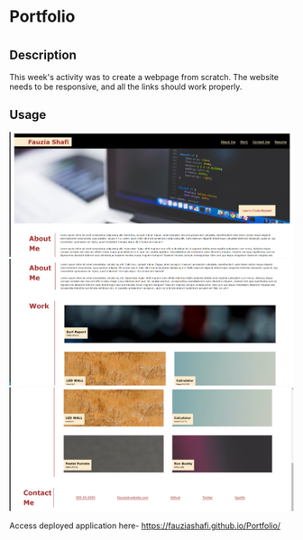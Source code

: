 # Portfolio

# <Portfolio>

## Description

This week's activity was to create a webpage from scratch. The website needs to be responsive, and all the links should work properly.

## Usage

<img src= "assets\images\ss1.png">
<img src= "assets\images\ss2.png">
<img src= "assets\images\ss3.png">


   
   


Access deployed application here- https://fauziashafi.github.io/Portfolio/